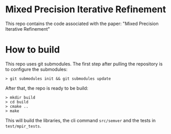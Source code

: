 # Mixed Precision Iterative Refinement

This repo contains the code associated with the paper: "Mixed Precision Iterative Refinement"

# How to build

This repo uses git submodules. The first step after pulling the repository is to configure the submodules:

```text
> git submodules init && git submodules update
```

After that, the repo is ready to be build:

```text
> mkdir build
> cd build
> cmake ..
> make
```

This will build the libraries, the cli command `src/semver` and the tests in `test/mpir_tests`.
